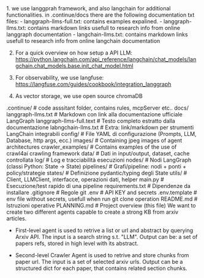 <frameworks>
1. we use langgprah framework, and also langchain for additional functionalities.
    in .continue/docs there are the following documentation txt files:
    - langgraph-llms-full.txt: contains examples expalined.
    - langgraph-llms.txt: contains markdown links usefull to research info from online langgraph documentation
    - langchain-llms.txt: contains markdown links usefull to research info from online langchain documentation

2. For a quick overview on how setup a API LLM:
    https://python.langchain.com/api_reference/langchain/chat_models/langchain.chat_models.base.init_chat_model.html

3. For observability, we use langfuse:
https://langfuse.com/guides/cookbook/integration_langgraph

4. As vector storage, we use open source chromaDB


</frameworks>

<code-structure>
.continue/                       # code asssitant folder, contains rules, mcpServer etc..
docs/
    langgraph-llms.txt           # Markdown con link alla documentazione ufficiale LangGraph
    langgraph-llms-full.text     # Testo completo estratto dalla documentazione
    labngchain-llms.txt          # Extra: link/markdown per strumenti LangChain integrabili
config/                          # File YAML di configurazione (Prompts, LLM, Database, http args, ecc.)
images/                          # Containing jpeg images of agent architectures
crawler_examples/                # Contains examples  of the use of crawl4ai crawling framework
data/                            # Dati in input/output, dataset, cache controllata
log/                             # Log e tracciabilità esecuzioni
nodes/                           # Nodi LangGraph (classi Python: State -> State)
pipelines/                       # Grafi/pipeline: nodi + ponti + policy/strategie
states/                           # Definizione pydantic/typing degli State
utils/                           # Client, LLMClient, interfacce, operazioni dati, helper
main.py                          # Esecuzione/test rapido di una pipeline
requirements.txt                 # Dipendenze da installare
.gitignore                       # Regole git
.env                             # API KEY and secrets
.env.template                    # env file without secrets, usefull when run git clone operation
README.md                        # Istruzioni operative
PLANNING.md                      # Project overview (this file)
</code-structure>

<description>
We want to create two different agents capable to create a strong KB from arxiv articles.

- First-level agent is used to retrive a list or url and abstract by querying Arxiv API.
The input is a search string s.t. "LLM".
Output can be:
a set of papers refs, stored in high level with its abstract.

- Second-level Crawler Agent is used to retrive and store chunks from paper url.
The input is a set of selected arxiv urls.
Output can be a structured dict for each paper, that contains related section chunks. 
</description>
